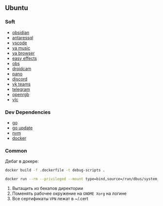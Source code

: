 ## Ubuntu
### Soft
- [obsidian](obsidian.sh)
- [antaressql](antaressql.sh)
- [vscode](vscode.sh)
- [ya music](ya-music.sh)
- [ya browser](ya-browser.sh)
- [easy effects](easy-effects.sh)
- [obs](obs.sh)
- [droidcam](droidcam.sh)
- [pano](pano.sh)
- [discord](discord.sh)
- [vk teams](vkteams.sh)
- [telegram](telegram.sh)
- [openrgb](openrgb.sh)
- [vlc](vlc.sh)

### Dev Dependencies
- [go](go.sh)
- [go update](go-update.sh)
- [nvm](nvm.sh)
- [docker](docker.sh)
  
### Common

Дебаг в докере:
```sh
docker build -f .dockerfile -t debug-scripts .
```
```sh
docker run --rm --privileged --mount type=bind,source=/run/dbus/system_bus_socket,target=/run/dbus/system_bus_socket debug-scripts
```

1) Вытащить из бекапов директории
2) Поменять рабочее окружение на `GNOME Xorg` на логине
3) Все сертификаты `VPN` лежат в ~/.cert
